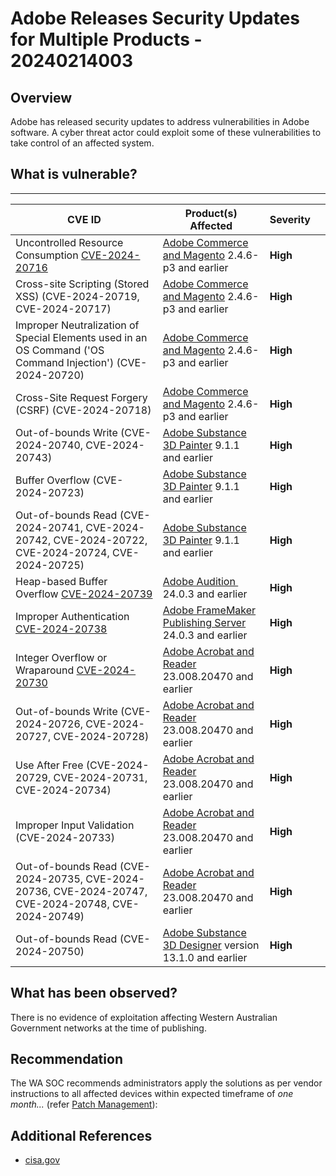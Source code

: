 # Adobe Releases Security Updates for Multiple Products - 20240214003

## Overview

Adobe has released security updates to address vulnerabilities in Adobe software. A cyber threat actor could exploit some of these vulnerabilities to take control of an affected system.

## What is vulnerable?

---------------------------------------------------
| CVE ID                                                          | Product(s) Affected                              | Severity | |
| --------------------------------------------------------------- | ------------------------------------------------ | -------- | ---- |
|  Uncontrolled Resource Consumption [CVE-2024-20716](https://cve.mitre.org/cgi-bin/cvename.cgi?name=CVE-2024-20716) | [Adobe Commerce and Magento](https://helpx.adobe.com/security/products/magento/apsb24-03.html)  2.4.6-p3 and earlier| **High** | |
| Cross-site Scripting (Stored XSS) (CVE-2024-20719, CVE-2024-20717) | [Adobe Commerce and Magento](https://helpx.adobe.com/security/products/magento/apsb24-03.html)  2.4.6-p3 and earlier| **High** | |
| Improper Neutralization of Special Elements used in an OS Command ('OS Command Injection') (CVE-2024-20720) | [Adobe Commerce and Magento](https://helpx.adobe.com/security/products/magento/apsb24-03.html)  2.4.6-p3 and earlier| **High** | |
| Cross-Site Request Forgery (CSRF) (CVE-2024-20718) | [Adobe Commerce and Magento](https://helpx.adobe.com/security/products/magento/apsb24-03.html)  2.4.6-p3 and earlier| **High** | |
| Out-of-bounds Write (CVE-2024-20740, CVE-2024-20743)| [Adobe Substance 3D Painter](https://helpx.adobe.com/security/products/substance3d_painter/apsb24-04.html) 9.1.1 and earlier  | **High** |  |
| Buffer Overflow (CVE-2024-20723)| [Adobe Substance 3D Painter](https://helpx.adobe.com/security/products/substance3d_painter/apsb24-04.html) 9.1.1 and earlier  | **High** |  |
| Out-of-bounds Read (CVE-2024-20741, CVE-2024-20742, CVE-2024-20722, CVE-2024-20724, CVE-2024-20725)| [Adobe Substance 3D Painter](https://helpx.adobe.com/security/products/substance3d_painter/apsb24-04.html) 9.1.1 and earlier  | **High** |  |
|Heap-based Buffer Overflow [CVE-2024-20739](https://cve.mitre.org/cgi-bin/cvename.cgi?name=CVE-2024-20739)| [Adobe Audition ](https://helpx.adobe.com/security/products/audition/apsb24-11.html)  24.0.3 and earlier  | **High** |  |
|Improper Authentication  [CVE-2024-20738](https://cve.mitre.org/cgi-bin/cvename.cgi?name=CVE-2024-20738)| [Adobe FrameMaker Publishing Server](https://helpx.adobe.com/security/products/framemaker-publishing-server/apsb24-10.html) 24.0.3 and earlier  | **High** | |
| Integer Overflow or Wraparound [CVE-2024-20730](http://cve.mitre.org/cgi-bin/cvename.cgi?name=CVE-2024-20730)| [Adobe Acrobat and Reader](https://helpx.adobe.com/security/products/acrobat/apsb24-07.html) 23.008.20470 and earlier | **High** |  |
| Out-of-bounds Write (CVE-2024-20726, CVE-2024-20727, CVE-2024-20728)| [Adobe Acrobat and Reader](https://helpx.adobe.com/security/products/acrobat/apsb24-07.html) 23.008.20470 and earlier | **High** |  |
| Use After Free (CVE-2024-20729, CVE-2024-20731, CVE-2024-20734)| [Adobe Acrobat and Reader](https://helpx.adobe.com/security/products/acrobat/apsb24-07.html) 23.008.20470 and earlier | **High** |  |
| Improper Input Validation (CVE-2024-20733)| [Adobe Acrobat and Reader](https://helpx.adobe.com/security/products/acrobat/apsb24-07.html) 23.008.20470 and earlier | **High** |  |
| Out-of-bounds Read (CVE-2024-20735, CVE-2024-20736, CVE-2024-20747, CVE-2024-20748, CVE-2024-20749)| [Adobe Acrobat and Reader](https://helpx.adobe.com/security/products/acrobat/apsb24-07.html) 23.008.20470 and earlier | **High** |  |
| Out-of-bounds Read (CVE-2024-20750)|  [Adobe Substance 3D Designer](https://helpx.adobe.com/security/products/substance3d_designer/apsb24-13.html) version 13.1.0 and earlier | **High** |  |


## What has been observed?

There is no evidence of exploitation affecting Western Australian Government networks at the time of publishing.

## Recommendation

The WA SOC recommends administrators apply the solutions as per vendor instructions to all affected devices within expected timeframe of *one month...* (refer [Patch Management](../guidelines/patch-management.md)):

## Additional References

- [cisa.gov](https://www.cisa.gov/news-events/alerts/2024/02/13/adobe-releases-security-updates-multiple-products)

